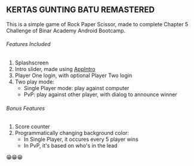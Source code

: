 ## KERTAS GUNTING BATU REMASTERED

This is a simple game of Rock Paper Scissor, made to complete Chapter 5 Challenge of Binar Academy Android Bootcamp.

###### Features Included

1. Splashscreen
2. Intro slider, made using [AppIntro](https://github.com/AppIntro/AppIntro)
3. Player One login, with optional Player Two login
4. Two play mode:
   - Single Player mode: play against computer
   - PvP: play against other player, with dialog to announce winner

###### Bonus Features

1. Score counter
2. Programmatically changing background color:
   - In Single Player, it occures every 5 player wins
   - In PvP, it's based on who's in the lead

😁😁😁
